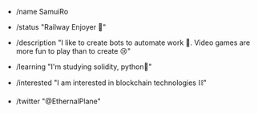 
- /name SamuiRo                                 
                                   
- /status "Railway Enjoyer 💞"

- /description "I like to create bots to automate work 🤖. Video games are more fun to play than to create 😢"

- /learning "I'm studying solidity, python🐍"

- /interested "I am interested in blockchain technologies ⛓"

- /twitter "@EthernalPlane"



<!---
HommerCLOD/HommerCLOD is a ✨ special ✨ repository because its `README.md` (this file) appears on your GitHub profile.
You can click the Preview link to take a look at your changes.
--->

